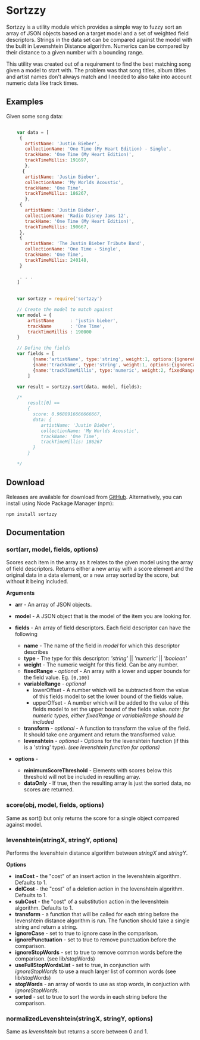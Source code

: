 # Sortzzy

Sortzzy is a utility module which provides a simple way to fuzzy sort 
an array of JSON objects based on a target model and a set of weighted 
field descriptors. Strings in the data set can be compared against the 
model with the built in Levenshtein Distance algorithm. Numerics can be
compared by their distance to a given number with a bounding range.

This utility was created out of a requirement to find the best matching
song given a model to start with. The problem was that song titles, album
titles and artist names don't always match and I needed to also take
into account numeric data like track times.  

## Examples

Given some song data:

```javascript

    var data = [ 
     { 
       artistName: 'Justin Bieber',
       collectionName: 'One Time (My Heart Edition) - Single',
       trackName: 'One Time (My Heart Edition)',
       trackTimeMillis: 191697,
       },
      { 
       artistName: 'Justin Bieber',
       collectionName: 'My Worlds Acoustic',
       trackName: 'One Time',
       trackTimeMillis: 186267,
       },
     { 
       artistName: 'Justin Bieber',
       collectionName: 'Radio Disney Jams 12',
       trackName: 'One Time (My Heart Edition)',
       trackTimeMillis: 190667,
     },
     { 
       artistName: 'The Justin Bieber Tribute Band',
       collectionName: 'One Time - Single',
       trackName: 'One Time',
       trackTimeMillis: 240148,
     }
   
     . . . 
    ]
```


```javascript
    
    var sortzzy = require('sortzzy')

    // Create the model to match against
    var model = {
        artistName      : 'justin bieber',
        trackName       : 'One Time',
        trackTimeMillis : 190000 
    }

    // Define the fields 
    var fields = [
          {name:'artistName', type:'string', weight:1, options:{ignoreCase:true}},
          {name:'trackName', type:'string', weight:1, options:{ignoreCase:true}},
          {name:'trackTimeMillis', type:'numeric', weight:2, fixedRange:[160000, 220000]}
        ]

    var result = sortzzy.sort(data, model, fields);

    /*  
        result[0] == 
        { 
          score: 0.9688916666666667,
          data: {
             artistName: 'Justin Bieber',
             collectionName: 'My Worlds Acoustic',
             trackName: 'One Time',
             trackTimeMillis: 186267
          }
        }

    */

```


## Download

Releases are available for download from
[GitHub](http://github.com/jefarmstrong/sortzzy/downloads).
Alternatively, you can install using Node Package Manager (npm):

    npm install sortzzy


## Documentation

### sort(arr, model, fields, options)

Scores each item in the array as it relates to the given model using the array of field descriptors. Returns either a new array with a score element and the original data in a data element, or a new array sorted by the score, but without it being included.

__Arguments__

* **arr** - An array of JSON objects.
* **model** - A JSON object that is the model of the item you are looking for.
* **fields** - An array of field descriptors. Each field descriptor can have the following 

    * **name** - The name of the field in *model* for which this descriptor describes
    * **type** - The type for this descriptor: *'string'* || *'numeric'* || *'boolean'*
    * **weight** - The numeric weight for this field. Can be any number.
    * **fixedRange** - *optional* - An array with a lower and upper bounds for the field value. Eg. ```[0,100]```
    * **variableRange** - *optional* 
        * lowerOffset - A number which will be subtracted from the value of this fields model to set the lower bound of the fields value.
        * upperOffset - A number which will be added to the value of this fields model to set the upper bound of the fields value. 
        *note: for numeric types, either fixedRange or variableRange should be included*
    * **transform** - *optional* - A function to transform the value of the field. It should take one argument and return the transformed value.
    * **levenshtein** - *optional* - Options for the levenshtein function (if this is a 'string' type). *(see levenshtein function for options)*
* **options** - 
    * **minimumScoreThreshold** - Elements with scores below this threshold will not be included in resulting array.
    * **dataOnly** - If true, then the resulting array is just the sorted data, no scores are returned.

### score(obj, model, fields, options)

Same as sort() but only returns the score for a single object compared against model.


### levenshtein(stringX, stringY, options)

Performs the levenshtein distance algorithm between *stringX* and *stringY*.

__Options__

* **insCost** - the "cost" of an insert action in the levenshtein algorithm. Defaults to 1.
* **delCost** - the "cost" of a deletion action in the levenshtein algorithm. Defaults to 1.
* **subCost** - the "cost" of a substitution action in the levenshtein algorithm. Defaults to 1.
* **transform** - a function that will be called for each string before the levenshtein distance algorithm is run. The function should take a single string and return a string. 
* **ignoreCase** - set to true to ignore case in the comparison.
* **ignorePunctuation** - set to true to remove punctuation before the comparison.
* **ignoreStopWords** - set to true to remove common words before the comparison. (see lib/stopWords)
* **useFullStopWordsList** - set to true, in conjunction with *ignoreStopWords* to use a much larger list of common words (see lib/stopWords)
* **stopWords** - an array of words to use as stop words, in conjuction with *ignoreStopWords*.
* **sorted** - set to true to sort the words in each string before the comparison. 

### normalizedLevenshtein(stringX, stringY, options) 

Same as *levenshtein* but returns a score between 0 and 1.



